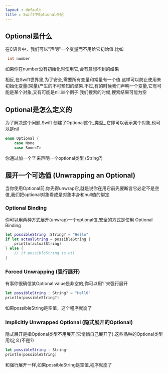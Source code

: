 ```yaml
---
layout : default
title : Swift中0ptional介绍
---
```


## Optional是什么

在C语言中，我们可以"声明"一个变量而不用给它初始值.比如

```C
 int number

```

如果你在number没有初始化时使用它,会有意想不到的结果

相反,在Swift世界里,为了安全,需要所有变量和常量有一个值.这样可以防止使用未初始化变量(常量)产生的不可预知的结果.不过,有的时候我们声明一个变量,它有可能是某个对象,又有可能是nil.举个例子:我们搜索的时候,搜索结果可能为空

## Optional是怎么定义的

为了解决这个问题,Swift 创建了Optional这个_类型_,它即可以表示某个对象,也可以是nil

```Swift
enum Optional {
    case None
    case Some<T>

```
你通过加一个'?'来声明一个optional类型 (String?)

## 展开一个可选值 (Unwrapping an Optional)

当你使用Optional前,你先得unwrap它,就是说你在用它前先要断言它必定不是空值,我们把optional对象看成是对象本身和null值的绑定

### Optional Binding

你可以用两种方式展开(unwrap)一个optional值,安全的方式是使用 Optional Binding

```Swift
let possibleString :String? = "Hello"
if let actualString = possibleString {
    println(actualString)
} else {
    // if possibleString is nil
}

```

### Forced Unwrapping (强行展开)

有事你很确信某Optional value是非空的,你可以用'!'来强行展开

```Swift
let possibleString : String? = "Hell0"
println(possibleString?)
```

如果possibleString是空值，这个程序就崩了

### Implicitly Unwrapped Optional (隐式展开的Optional)

隐式展开是指Optional类型不用展开(它悄悄自己展开了).这些品种的Optional类型用!定义(不是?)

```Swift
let possibleString : String! 
println(possibleString)
```
和强行展开一样,如果possibleString是空值,程序就崩了


